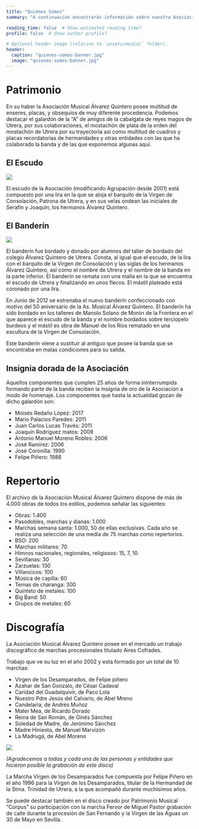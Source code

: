 ```yaml
---
title: "Quiénes Somos"
summary: "A continuación encontrarás información sobre nuestra Asociación, y de dónde venimos"

reading_time: false  # Show estimated reading time?
profile: false  # Show author profile?

# Optional header image (relative to `assets/media/` folder).
header:
  caption: "quienes-somos-banner.jpg"
  image: "quienes-somos-banner.jpg"
---
```



# Patrimonio

En su haber la Asociación Musical Álvarez Quintero posee multitud de enseres, placas, y obsequios de muy diferente procedencia. Podemos destacar el galardón de la “A” de amigos de la cabalgata de reyes magos de Utrera, por sus colaboraciones, el mostachón de plata de la orden del mostachón de Utrera por su trayectoria así como multitud de cuadros y placas recordatorias de hermandades y otras entidades con las que ha colaborado la banda y de las que exponemos algunas aquí.

## El Escudo

![](/images/escudo-banda-blanco.jpg)

El escudo de la Asociación (modificando Agrupación desde 2001) está compuesto por una lira en la que se aloja el barquito de la Virgen de Consolación, Patrona de Utrera, y en sus velas ondean las iniciales de Serafín y Joaquín, los hermanos Álvarez Quintero.

## El Banderín

![](/images/banderin.jpg)

El banderín fue bordado y donado por alumnos del taller de bordado del colegio Álvarez Quintero de Utrera. Consta, al igual que el escudo, de la lira con el barquito de la Virgen de Consolación y las siglas de los hermanos Álvarez Quintero, así como el nombre de Utrera y el nombre de la banda en la parte inferior. El banderín se remata con una malla en la que se encuentra el escudo de Utrera y finalizando en unos flecos. El mástil plateado está coronado por una lira.

En Junio de 2012 se estrenaba el nuevo banderín confeccionado con motivo del 50 aniversario de la As. Musical Álvarez Quintero. El banderín ha sido bordado en los talleres de Manolo Solano de Morón de la Frontera en el que aparece el escudo de la banda y el nombre bordados sobre terciopelo burdeos y el mástil es obra de Manuel de los Ríos rematado en una escultura de la Virgen de Consolación.

Este banderín viene a sustituir al antiguo que posee la banda que se encontraba en malas condiciones para su salida.

## Insignia dorada de la Asociación

Aquellos componentes que cumplen 25 años de forma ininterrumpida formando parte de la banda reciben la insignia de oro de la Asociación a modo de homenaje. Los componentes que hasta la actualidad gozan de dicho galardón son:

- Moisés Redaño López:  2017
- Mario Palacios Paredes:  2011
- Juan Carlos Lucas Través:  2011
- Joaquín Rodríguez matos:  2009
- Antonio Manuel Moreno Robles:  2006
- José Ramírez:  2006
- José Coronilla:  1990
- Felipe Piñero:  1988




















# Repertorio

El archivo de la Asociación Musical Álvarez Quintero dispone de más de 4.000 obras de todos los estilos, podemos señalar las siguientes:

- Obras: 1.400
- Pasodobles, marchas y dianas: 1.000
- Marchas semana santa: 1.000, 50 de ellas exclusivas. Cada año se realiza una selección de una media de 75 marchas como repertorios.
- BSO: 200
- Marchas militares: 70
- Himnos nacionales, regionales, religiosos: 15, 7, 10.
- Sevillanas: 30
- Zarzuelas: 130
- Villancicos: 100
- Música de capilla: 60
- Temas de charanga: 300
- Quinteto de metales: 100
- Big Band: 50
- Grupos de metales: 60
















# Discografía

La Asociación Musical Álvarez Quintero posee en el mercado un trabajo discográfico de marchas procesionales titulado Aires Cofrades.

Trabajo que ve su luz en el año 2002 y esta formado por un total de 10 marchas:

- Virgen de los Desamparados, de Felipe piñero
- Azahar de San Gonzalo, de César Cadaval
- Caridad del Guadalquivir, de Paco Lola
- Nuestro Pdre Jesús del Calvario, de Abel Mreno
- Candelaria, de Andrés Muñoz
- Mater Mea, de Ricardo Dorado
- Reina de San Román, de Ginés Sánchez
- Soledad de Madre, de Jerónimo Sánchez
- Madre Hiniesta, de Manuel Marvizón
- La Madrugá, de Abel Moreno

![](/images/aires-cofrades.jpg)

*(Agradecemos a todas y cada una de las personas y entidades que hicieron posible la grabación de este disco)*

La Marcha Virgen de los Desamparados fue compuesta por Felipe Piñero en el año 1996 para la Virgen de los Desamparados, titular de la Hermandad de la Stma. Trinidad de Utrera, a la que acompañó durante muchísimos años.

Se puede destacar también en el disco creado por Patrimonio Musical “Corpus” su participación con la marcha Fervor de Miguel Pastor grabación de calle durante la procesión de San Fernando y la Virgen de las Aguas un 30 de Mayo en Sevilla.
